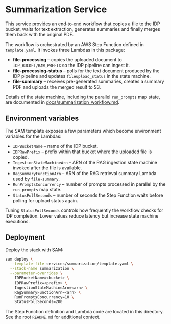 # Summarization Service

This service provides an end‑to‑end workflow that copies a file to the IDP bucket, waits for text extraction, generates summaries and finally merges them back with the original PDF.

The workflow is orchestrated by an AWS Step Function defined in `template.yaml`.  It invokes three Lambdas in this package:

- **file-processing** – copies the uploaded document to `IDP_BUCKET/RAW_PREFIX` so the IDP pipeline can ingest it.
- **file-processing-status** – polls for the text document produced by the IDP pipeline and updates `fileupload_status` in the state machine.
- **file-summary** – receives pre-generated summaries, creates a summary PDF and uploads the merged result to S3.

Details of the state machine, including the parallel `run_prompts` map state, are documented in [docs/summarization_workflow.md](../../docs/summarization_workflow.md).

## Environment variables

The SAM template exposes a few parameters which become environment variables for the Lambdas:

- `IDPBucketName` – name of the IDP bucket.
- `IDPRawPrefix` – prefix within that bucket where the uploaded file is copied.
- `IngestionStateMachineArn` – ARN of the RAG ingestion state machine invoked after the file is available.
- `RagSummaryFunctionArn` – ARN of the RAG retrieval summary Lambda used by `file-summary`.
- `RunPromptsConcurrency` – number of prompts processed in parallel by the `run_prompts` map state.
- `StatusPollSeconds` – number of seconds the Step Function waits before polling for upload status again.

Tuning `StatusPollSeconds` controls how frequently the workflow checks for IDP completion.  Lower values reduce latency but increase state machine executions.

## Deployment

Deploy the stack with SAM:

```bash
sam deploy \
  --template-file services/summarization/template.yaml \
  --stack-name summarization \
  --parameter-overrides \
    IDPBucketName=<bucket> \
    IDPRawPrefix=<prefix> \
    IngestionStateMachineArn=<arn> \
    RagSummaryFunctionArn=<arn> \
    RunPromptsConcurrency=10 \
    StatusPollSeconds=200
```

The Step Function definition and Lambda code are located in this directory.  See the root `README.md` for additional context.
